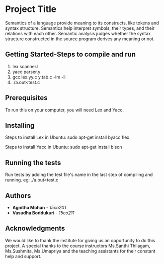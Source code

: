 # Project Title

Semantics of a language provide meaning to its constructs, like tokens and syntax structure. Semantics help interpret symbols, their types, and their relations with each other. Semantic analysis judges whether the syntax structure constructed in the source program derives any meaning or not.

## Getting Started-Steps to compile and run
1. lex scanner.l
2. yacc parser.y
3. gcc lex.yy.c y.tab.c -lm -ll
4. ./a.out<test.c

## Prerequisites

To run this on your computer, you will need Lex and Yacc. 

## Installing

Steps to install Lex in Ubuntu:
sudo apt-get install byacc flex

Steps to install Yacc in Ubuntu:
sudo apt-get install bison

## Running the tests

Run tests by adding the test file's name in the last step of compiling and running. 
eg: ./a.out<test.c

## Authors

* **Agnitha Mohan** - *15co201*
* **Vasudha Boddukuri** - *15co211*

## Acknowledgments

We would like to thank the institute for giving us an opportunity to do this project. A special thanks to the course instructors Ms.Santhi Thilagam, Ms.Sushmita, Ms.Umapriya and the teaching assistants for their constant help and support. 
